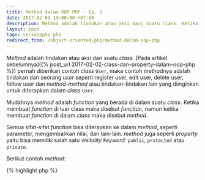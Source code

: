 ```yaml
---
title: Method dalam OOP PHP - Ep. 3
date: 2017-02-09 19:00:00 +07:00
description: Method adalah tindakan atau aksi dari suatu class. Ketika membuat function di luar class/object maka disebut function, namun ketika membuat function di dalam class/object maka disebut method
layout: post
tags: serioopphp php
redirect_from: /object-oriented-php/method-dalam-oop-php
---
```


_Method_ adalah tindakan atau aksi dari suatu _class_. [Pada artikel sebelumnya]({% post_url 2017-02-02-class-dan-property-dalam-oop-php %}) pernah diberikan contoh _class_ `User`, maka contoh methodnya adalah tindakan dari seorang _user_ seperti register user, edit user, delete user, follow user dan *method-method* atau tindakan-tindakan lain yang diinginkan untuk diterapkan dalam _class_ `User`.

Mudahnya *method* adalah _function_ yang berada di dalam suatu _class_. Ketika membuat _function_ di luar class maka disebut _function_, namun ketika membuat _function_ di dalam _class_ maka disebut _method_.

Semua sifat-sifat _function_ bisa diterapkan ke dalam _method_, seperti parameter, mengembalikan nilai, dan lain-lain. _method_ juga seperti _property_ yaitu bisa memiliki salah satu *visibility keyword:* `public`, `protected` atau `private`.

Berikut contoh _method_:

{% highlight php %}
<?php
class User {

  // ini method showBio()
  public function showBio()
  {
    // disini isi method
  }

  // ini method showAddress()
  private function showAddress()
  {
    // disini isi method
  }

}
{% endhighlight %}

Cukup disini tentang _method_, semangat gaess... 💪💪💪 dan lanjut baca [episode selanjutnya]({% post_url 2017-02-10-penjelasan-object-dalam-oop-php %}) ya.
